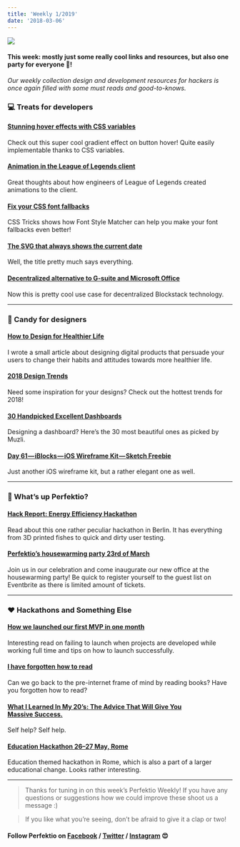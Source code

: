 ```yaml
---
title: 'Weekly 1/2019'
date: '2018-03-06'
---
```


![](http://www.xn--lhteenlahti-l8a.fi/wp-content/uploads/2018/09/a70db-1g-8gb85ep192wadw-paebq.png)

#### This week: mostly just some really cool links and resources, but also one party for everyone 🎉!

_Our weekly collection design and development resources for hackers is once again filled with some must reads and good-to-knows._

### 💻 Treats for developers

#### [Stunning hover effects with CSS variables](https://blog.prototypr.io/stunning-hover-effects-with-css-variables-f855e7b95330)

Check out this super cool gradient effect on button hover! Quite easily implementable thanks to CSS variables.

#### [Animation in the League of Legends client](https://engineering.riotgames.com/news/animation-league-legends-client)

Great thoughts about how engineers of League of Legends created animations to the client.

#### [Fix your CSS font fallbacks](https://css-tricks.com/css-basics-fallback-font-stacks-robust-web-typography/)

CSS Tricks shows how Font Style Matcher can help you make your font fallbacks even better!

#### [The SVG that always shows the current date](https://shkspr.mobi/blog/2018/02/this-svg-always-shows-todays-date/)

Well, the title pretty much says everything.

#### [Decentralized alternative to G-suite and Microsoft Office](https://www.graphitedocs.com/)

Now this is pretty cool use case for decentralized Blockstack technology.

---

### 🍬 Candy for designers

#### [How to Design for Healthier Life](https://uxplanet.org/how-to-design-for-healthier-life-7294be2269d4)

I wrote a small article about designing digital products that persuade your users to change their habits and attitudes towards more healthier life.

#### [2018 Design Trends](https://www.behance.net/gallery/60273889/2018-Design-Trends)

Need some inspiration for your designs? Check out the hottest trends for 2018!

#### [30 Handpicked Excellent Dashboards](https://medium.muz.li/30-handpicked-excellent-dashboards-347e2407a057)

Designing a dashboard? Here’s the 30 most beautiful ones as picked by Muzli.

#### [Day 61 — iBlocks — iOS Wireframe Kit — Sketch Freebie](https://project365.design/2018/03/02/day-61-iblocks-ios-wireframe-kit-sketch-freebie/)

Just another iOS wireframe kit, but a rather elegant one as well.

---

### 🙉 What’s up Perfektio?

#### [Hack Report: Energy Efficiency Hackathon](https://medium.com/perfektio/hack-report-energy-efficiency-hackathon-cd51a56ccc55)

Read about this one rather peculiar hackathon in Berlin. It has everything from 3D printed fishes to quick and dirty user testing.

#### [Perfektio’s housewarming party 23rd of March](https://www.facebook.com/events/142338676586211/)

Join us in our celebration and come inaugurate our new office at the housewarming party! Be quick to register yourself to the guest list on Eventbrite as there is limited amount of tickets.

---

### ❤️ Hackathons and Something Else

#### [How we launched our first MVP in one month](https://hackernoon.com/how-we-launched-our-first-mvp-in-one-month-6239aca8e63e)

Interesting read on failing to launch when projects are developed while working full time and tips on how to launch successfully.

#### [I have forgotten how to read](https://www.theglobeandmail.com/opinion/i-have-forgotten-how-toread/article37921379/?utm_source=nextdraft&utm_medium=email)

Can we go back to the pre-internet frame of mind by reading books? Have you forgotten how to read?

#### [What I Learned In My 20’s: The Advice That Will Give You Massive Success.](https://medium.com/swlh/what-i-learned-in-my-20s-the-advice-that-will-give-you-massive-success-6c69f69e26d1)

Self help? Self help.

#### [Education Hackathon 26–27 May, Rome](http://eduhack.innolympics.com/)

Education themed hackathon in Rome, which is also a part of a larger educational change. Looks rather interesting.

---

> Thanks for tuning in on this week’s Perfektio Weekly! If you have any questions or suggestions how we could improve these shoot us a message :)

> If you like what you’re seeing, don’t be afraid to give it a clap or two!

#### Follow Perfektio on [Facebook](https://www.facebook.com/PerfektioOy/) / [Twitter](https://twitter.com/perfektio) / [Instagram](https://www.instagram.com/weareperfektio/) 😍
